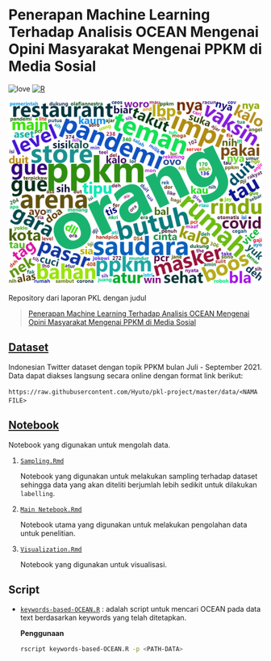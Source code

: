 # Penerapan Machine Learning Terhadap Analisis OCEAN Mengenai Opini Masyarakat Mengenai PPKM di Media Sosial

![love](https://img.shields.io/badge/Made%20with-🖤-white)
[![R](https://img.shields.io/badge/%20-R%204.0.4-blue?logo=R)](https://www.r-project.org/)

![wordcloud](./assets/wordcloud.png)

Repository dari laporan PKL dengan judul

> [Penerapan Machine Learning Terhadap Analisis OCEAN Mengenai Opini Masyarakat Mengenai PPKM di Media Sosial](./Penerapan%20Machine%20Learning%20Terhadap%20Analisis%20OCEAN%20Mengenai%20Opini%20Masyarakat%20Mengenai%20PPKM%20di%20Media%20Sosial.pdf)

## [Dataset](./data)

Indonesian Twitter dataset dengan topik PPKM bulan Juli - September 2021. Data dapat diakses langsung secara online dengan format link berikut:

`https://raw.githubusercontent.com/Hyuto/pkl-project/master/data/<NAMA FILE>`

## [Notebook](./notebook)

Notebook yang digunakan untuk mengolah data.

1. [`Sampling.Rmd`](./notebook/Sampling.Rmd)

   Notebook yang digunakan untuk melakukan sampling terhadap dataset sehingga data yang akan
   diteliti berjumlah lebih sedikit untuk dilakukan `labelling`.

2. [`Main Netebook.Rmd`](./notebook/Main%20Notebook.Rmd)

   Notebook utama yang digunakan untuk melakukan pengolahan data untuk penelitian.

3. [`Visualization.Rmd`](./notebook/Visualization.Rmd)

   Notebook yang digunakan untuk visualisasi.

## Script

- [`keywords-based-OCEAN.R`](keywords-based-OCEAN.R) : adalah script untuk mencari OCEAN pada data text berdasarkan
  keywords yang telah ditetapkan.

  **Penggunaan**

  ```bash
  rscript keywords-based-OCEAN.R -p <PATH-DATA>
  ```
